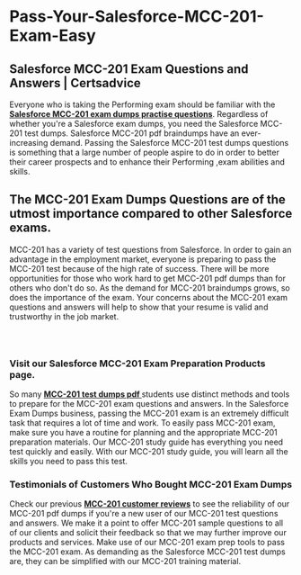 # Pass-Your-Salesforce-MCC-201-Exam-Easy
<h2><strong>Salesforce MCC-201 Exam Questions and Answers | Certsadvice</strong></h2> <p>Everyone who is taking the Performing exam should be familiar with the <a href="http://www.certsadvice.com/salesforce/mcc-201-practice-questions"><strong>Salesforce MCC-201 exam dumps practise questions</strong></a>. Regardless of whether you&#39;re a Salesforce exam dumps, you need the Salesforce MCC-201 test dumps. Salesforce MCC-201 pdf braindumps have an ever-increasing demand. Passing the Salesforce MCC-201 test dumps questions is something that a large number of people aspire to do in order to better their career prospects and to enhance their Performing ,exam abilities and skills.</p> <h2><strong>The MCC-201 Exam Dumps Questions are of the utmost importance compared to other Salesforce exams.</strong></h2> <p>MCC-201 has a variety of test questions from Salesforce. In order to gain an advantage in the employment market, everyone is preparing to pass the MCC-201 test because of the high rate of success. There will be more opportunities for those who work hard to get MCC-201 pdf dumps than for others who don&#39;t do so. As the demand for MCC-201 braindumps grows, so does the importance of the exam. Your concerns about the MCC-201 exam questions and answers will help to show that your resume is valid and trustworthy in the job market.</p> <p><a href="http://www.certsadvice.com/salesforce/mcc-201-practice-questions" style="display: block; padding: 1em 0; text-align: center; "><img alt="" src="https://1.bp.blogspot.com/-RUOr8Wn-CRk/YUYAxC8kcHI/AAAAAAAAAnw/F7BbdI3tw8QDj5z8iX0vQAioQzKiUxduwCLcBGAsYHQ/s0/unnamed.jpg" /></a></p> <h3><strong>Visit our Salesforce MCC-201 Exam Preparation Products page.</strong></h3> <p>So many <a href="http://www.certsadvice.com/salesforce/mcc-201-practice-questions"><strong>MCC-201 test dumps pdf </strong></a>students use distinct methods and tools to prepare for the MCC-201 exam questions and answers. In the Salesforce Exam Dumps business, passing the MCC-201 exam is an extremely difficult task that requires a lot of time and work. To easily pass MCC-201 exam, make sure you have a routine for planning and the appropriate MCC-201 preparation materials. Our MCC-201 study guide has everything you need test quickly and easily. With our MCC-201 study guide, you will learn all the skills you need to pass this test.</p> <h3><strong>Testimonials of Customers Who Bought MCC-201 Exam Dumps</strong></h3> <p>Check our previous <a href="http://www.certsadvice.com/salesforce/mcc-201-practice-questions"><strong>MCC-201 customer reviews</strong></a> to see the reliability of our MCC-201 pdf dumps if you&#39;re a new user of our MCC-201 test questions and answers. We make it a point to offer MCC-201 sample questions to all of our clients and solicit their feedback so that we may further improve our products and services. Make use of our MCC-201 exam prep tools to pass the MCC-201 exam. As demanding as the Salesforce MCC-201 test dumps are, they can be simplified with our MCC-201 training material.</p>
